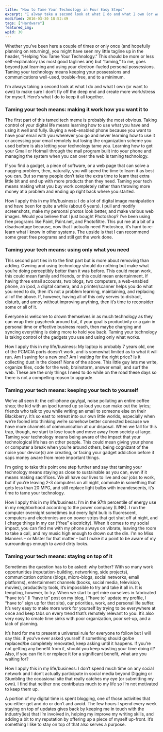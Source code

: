 ```yaml
---
title: "How to Tame Your Technology in Four Easy Steps"
excerpt: "I alway take a second look at what I do and what I own (or want to own) to make sure I don’t fly off the deep end and create more work/stress for myself. Here’s what I do to keep it all together."
modified: 2016-03-30 18:52:49
tags: ["Hardware"]
featured_img:
wpid: 30
---
```


Whether you’ve been here a couple of times or only once (and hopefully planning on returning), you might have seen my little tagline up in the header, “Helping You Tame Your Technology.” This should be more or less self-explanatory (as most good taglines are) but “taming,” to me, goes beyond just learning and using your electron-fueled personal possessions. Taming your technology means keeping your possessions and communications well-used, trouble-free, and to a minimum.

I’m always taking a second look at what I do and what I own (or want to own) to make sure I don’t fly off the deep end and create more work/stress for myself. Here’s what I do to keep it all together.

### Taming your tech means: making it work how you want it to

The first part of this tamed tech meme is probably the most obvious. Taking control of your digital life means learning how to use what you have and using it well and fully. Buying a web-enabled phone because you want to have your email with you wherever you go and never learning how to use it or accessing your email remotely but losing the organization scheme you used before is also letting your technology tame you. Learning how to get your Gmail or Hotmail through the mail program built into your phone and managing the system when you can over the web is taming technology.

If you find a gadget, a piece of software, or a web page that can solve a nagging problem, then, naturally, you will spend the time to learn it as best you can. But so many people don’t take the extra time to learn that extra little bit and end up with more products then they need. Taming your tech means making what you buy work completely rather than throwing more money at a problem and ending up right back where you started.

How I apply this in my life/business: I do a lot of digital image manipulation and have been for quite a while (about 6 years). I pull and modify screenshots, make my personal photos look better, and make various web images. Would you believe that I just bought Photoshop? I’ve been using free programs like Paint, Paint.net, and Photofiltre. This put me at a bit of a disadvantage because, now that I actually need Photoshop, it’s hard to re-learn what I know in other systems. The upside is that I can recommend some great free programs and still got the work done.

### Taming your tech means: using only what you need

This second part ties in to the first part but is more about removing than adding. Owning and using technology should do nothing but make what you’re doing perceptibly better than it was before. This could mean work, this could mean family and friends, or this could mean entertainment. If having three email accounts, two blogs, two computers, a web-enabled phone, an ipod, a digital camera, and a printer/scanner helps you do what you need to do, then it’s not a problem learning, maintaining, and replacing all of the above. If, however, having all of this only serves to distract, disturb, and annoy without improving anything, then it’s time to reconsider some or all of it.

Everyone is welcome to drown themselves in as much technology as they can wrap their paycheck around but, if your goal is productivity or a gain in personal time or effective business reach, then maybe charging and syncing everything is doing more to hold you back. Taming your technology is taking control of the gadgets you use and using only what works.

How I apply this in my life/business: My laptop is probably 7 years old, one of the PCMCIA ports doesn’t work, and is somewhat limited as to what it will run. Am I saving for a new one? Am I waiting for the right price? Is it collecting dust in the closet? None of the above. This little guy lets me write, organize files, code for the web, brainstorm, answer email, and surf the web. These are the only things I need to do while on the road these days so there is not a compelling reason to upgrade.

### Taming your tech means: keeping your tech to yourself

We’ve all seen it: the cell-phone guy/gal, noise polluting an entire coffee shop; the kid with an ipod turned up so loud you can make out the lyrics; friends who talk to you while writing an email to someone else on their Blackberry. It’s so east to retreat into our own little worlds, especially when we’re fooled into thinking we’re somehow better connected because we have more channels of communication at our disposal. When we fall for this trap, though, we start to lose touch and move away from society at large. Taming your technology means being aware of the impact that your technological life has on other people. This could mean giving your phone or computer a break when you’re around others, being cognizant of the noise your device(s) are creating, or facing your gadget addiction before it saps money aware from more important things.

I’m going to take this point one step further and say that taming your technology means staying as close to sustainable as you can, even if it means making sacrifices. We all have our lives to live and our jobs to work, but if you’re leaving 2-3 computers on all night, commute in something that gets less than 20 MPG, and still replace light bulbs with incandescents, it’s time to tame your technology.

How I apply this in my life/business: I’m in the 97th percentile of energy use in my neighborhood according to the power company (LINK). I run the computer overnight sometimes but every light bulb is fluorescent, computers and electronics are on power strips that get shut off at night, and I charge things in my car (“free” electricity). When it comes to my social impact, you can find me with my phone always on vibrate, leaving the room to take a call, and my music high enough to drown out the din. I’m no Miss Manners – or Mister for that matter – but I make it a point to be aware of my surroundings enough to avoid dirty looks.

### Taming your tech means: staying on top of it

Sometimes the question has to be asked: why bother? With so many work opportunities (reputation-building, networking, side projects), communication options (blogs, micro-blogs, social networks, email platforms), entertainment channels (books, social media, television, movies), productivity tools, it’s impossible to try and take it all in. It is tempting, however, to try. When we start to get mire ourselves in fabricated “have to’s” (I “have to” post on my blog, I “have to” update my profile, I “have to” sign up for that site), our priorities, work, and personal life suffer. It’s very easy to make more work for yourself by trying to be everywhere at once and keep tabs on every trend that’s remotely relevant to you. It’s also very easy to create time sinks with poor organization, poor set-up, and a lack of planning.

It’s hard for me to present a universal rule for everyone to follow but I will say this: if you’ve ever asked yourself if something should go/be replaced/be completely renovated, keep asking until it happens. If you’re not getting any benefit from it, should you keep wasting your time doing it? Also, if you can fix it or replace it for a significant benefit, what are you waiting for?

How I apply this in my life/business: I don’t spend much time on any social network and I don’t actually participate in social media beyond Digging or Stumbling the occasional site that really catches my eye (or submitting my own). I find that neither one contributes much to my life so I’m not motivated to keep them up.

A portion of my digital time is spent blogging, one of those activities that you either get and do or don’t and avoid. The few hours I spend every week staying on top of updates gives back by keeping me in touch with the industry(ies) that I’m involved in, helping my improve my writing skills, and adding a bit to my reputation by offering up a piece of myself up-front. It’s something I like to stay on top of that also serves a purpose.
